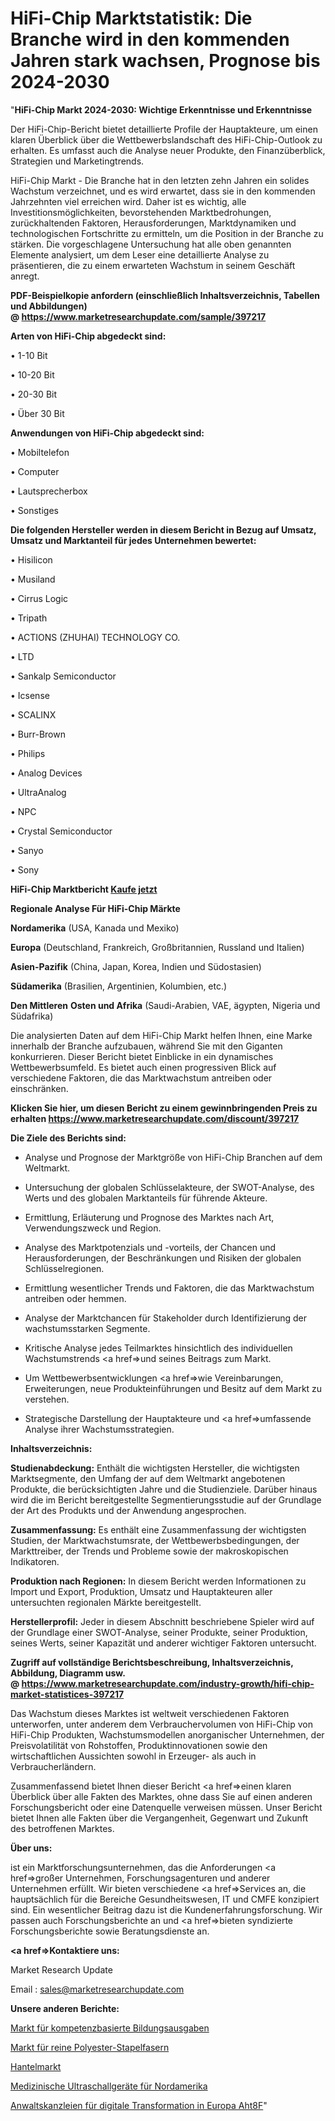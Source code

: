 # HiFi-Chip Marktstatistik: Die Branche wird in den kommenden Jahren stark wachsen, Prognose bis 2024-2030

"<strong>HiFi-Chip Markt 2024-2030: Wichtige Erkenntnisse und Erkenntnisse</strong>

Der HiFi-Chip-Bericht bietet detaillierte Profile der Hauptakteure, um einen klaren Überblick über die Wettbewerbslandschaft des HiFi-Chip-Outlook zu erhalten. Es umfasst auch die Analyse neuer Produkte, den Finanzüberblick, Strategien und Marketingtrends.

HiFi-Chip Markt - Die Branche hat in den letzten zehn Jahren ein solides Wachstum verzeichnet, und es wird erwartet, dass sie in den kommenden Jahrzehnten viel erreichen wird. Daher ist es wichtig, alle Investitionsmöglichkeiten, bevorstehenden Marktbedrohungen, zurückhaltenden Faktoren, Herausforderungen, Marktdynamiken und technologischen Fortschritte zu ermitteln, um die Position in der Branche zu stärken. Die vorgeschlagene Untersuchung hat alle oben genannten Elemente analysiert, um dem Leser eine detaillierte Analyse zu präsentieren, die zu einem erwarteten Wachstum in seinem Geschäft anregt.

<strong><b>PDF-Beispielkopie anfordern (einschließlich Inhaltsverzeichnis, Tabellen und Abbildungen) @ </b></strong><strong><a href=https://www.marketresearchupdate.com/sample/397217><strong>https://www.marketresearchupdate.com/sample/397217</u></a></strong></strong>

<strong>Arten von HiFi-Chip abgedeckt sind:</strong>

• 1-10 Bit

• 10-20 Bit

• 20-30 Bit

• Über 30 Bit

<strong>Anwendungen von HiFi-Chip abgedeckt sind:</strong>

• Mobiltelefon

• Computer

• Lautsprecherbox

• Sonstiges

<strong>Die folgenden Hersteller werden in diesem Bericht in Bezug auf Umsatz, Umsatz und Marktanteil für jedes Unternehmen bewertet:</strong>

• Hisilicon

• Musiland

• Cirrus Logic

• Tripath

• ACTIONS (ZHUHAI) TECHNOLOGY CO.

• LTD

• Sankalp Semiconductor

• Icsense

• SCALINX

• Burr-Brown

• Philips

• Analog Devices

• UltraAnalog

• NPC

• Crystal Semiconductor

• Sanyo

• Sony

<strong>HiFi-Chip Marktbericht <a href=https://www.marketresearchupdate.com/buynow/397217>Kaufe jetzt</a></strong>

<strong>Regionale Analyse Für HiFi-Chip Märkte</strong>

<strong>Nordamerika</strong> (USA, Kanada und Mexiko)

<strong>Europa</strong> (Deutschland, Frankreich, Großbritannien, Russland und Italien)

<strong>Asien-Pazifik</strong> (China, Japan, Korea, Indien und Südostasien)

<strong>Südamerika</strong> (Brasilien, Argentinien, Kolumbien, etc.)

<strong>Den Mittleren</strong> <strong>Osten und Afrika</strong> (Saudi-Arabien, VAE, ägypten, Nigeria und Südafrika)

Die analysierten Daten auf dem HiFi-Chip Markt helfen Ihnen, eine Marke innerhalb der Branche aufzubauen, während Sie mit den Giganten konkurrieren. Dieser Bericht bietet Einblicke in ein dynamisches Wettbewerbsumfeld. Es bietet auch einen progressiven Blick auf verschiedene Faktoren, die das Marktwachstum antreiben oder einschränken.

<strong>Klicken Sie hier, um diesen Bericht zu einem gewinnbringenden Preis zu erhalten
</strong><strong><a href=https://www.marketresearchupdate.com/discount/397217>https://www.marketresearchupdate.com/discount/397217</b></u></strong></a>

<strong>Die Ziele des Berichts sind:</strong>

- Analyse und Prognose der Marktgröße von HiFi-Chip Branchen auf dem Weltmarkt.

- Untersuchung der globalen Schlüsselakteure, der SWOT-Analyse, des Werts und des globalen Marktanteils für führende Akteure.

- Ermittlung, Erläuterung und Prognose des Marktes nach Art, Verwendungszweck und Region.

- Analyse des Marktpotenzials und -vorteils, der Chancen und Herausforderungen, der Beschränkungen und Risiken der globalen Schlüsselregionen.

- Ermittlung wesentlicher Trends und Faktoren, die das Marktwachstum antreiben oder hemmen.

- Analyse der Marktchancen für Stakeholder durch Identifizierung der wachstumsstarken Segmente.

- Kritische Analyse jedes Teilmarktes hinsichtlich des individuellen Wachstumstrends <a href=>und</a> seines Beitrags zum Markt.

- Um Wettbewerbsentwicklungen <a href=>wie</a> Vereinbarungen, Erweiterungen, neue Produkteinführungen und Besitz auf dem Markt zu verstehen.

- Strategische Darstellung der Hauptakteure und <a href=>umfas</a>sende Analyse ihrer Wachstumsstrategien.

<strong>Inhaltsverzeichnis:</strong>

<strong>Studienabdeckung:</strong> Enthält die wichtigsten Hersteller, die wichtigsten Marktsegmente, den Umfang der auf dem Weltmarkt angebotenen Produkte, die berücksichtigten Jahre und die Studienziele. Darüber hinaus wird die im Bericht bereitgestellte Segmentierungsstudie auf der Grundlage der Art des Produkts und der Anwendung angesprochen.

<strong>Zusammenfassung:</strong> Es enthält eine Zusammenfassung der wichtigsten Studien, der Marktwachstumsrate, der Wettbewerbsbedingungen, der Markttreiber, der Trends und Probleme sowie der makroskopischen Indikatoren.

<strong>Produktion nach Regionen:</strong> In diesem Bericht werden Informationen zu Import und Export, Produktion, Umsatz und Hauptakteuren aller untersuchten regionalen Märkte bereitgestellt.

<strong>Herstellerprofil:</strong> Jeder in diesem Abschnitt beschriebene Spieler wird auf der Grundlage einer SWOT-Analyse, seiner Produkte, seiner Produktion, seines Werts, seiner Kapazität und anderer wichtiger Faktoren untersucht.

<strong><b>Zugriff auf vollständige Berichtsbeschreibung, Inhaltsverzeichnis, Abbildung, Diagramm usw. @ </b></strong><strong><a href=https://www.marketresearchupdate.com/industry-growth/hifi-chip-market-statistices-397217>https://www.marketresearchupdate.com/industry-growth/hifi-chip-market-statistices-397217</a></strong>

Das Wachstum dieses Marktes ist weltweit verschiedenen Faktoren unterworfen, unter anderem dem Verbrauchervolumen von HiFi-Chip von HiFi-Chip Produkten, Wachstumsmodellen anorganischer Unternehmen, der Preisvolatilität von Rohstoffen, Produktinnovationen sowie den wirtschaftlichen Aussichten sowohl in Erzeuger- als auch in Verbraucherländern.

Zusammenfassend bietet Ihnen dieser Bericht <a href=>einen</a> klaren Überblick über alle Fakten des Marktes, ohne dass Sie auf einen anderen Forschungsbericht oder eine Datenquelle verweisen müssen. Unser Bericht bietet Ihnen alle Fakten über die Vergangenheit, Gegenwart und Zukunft des betroffenen Marktes.

<strong>Über uns:</strong>

 ist ein Marktforschungsunternehmen, das die Anforderungen <a href=>großer</a> Unternehmen, Forschungsagenturen und anderer Unternehmen erfüllt. Wir bieten verschiedene <a href=>Services</a> an, die hauptsächlich für die Bereiche Gesundheitswesen, IT und CMFE konzipiert sind. Ein wesentlicher Beitrag dazu ist die Kundenerfahrungsforschung. Wir passen auch Forschungsberichte an und <a href=>bieten</a> syndizierte Forschungsberichte sowie Beratungsdienste an.

<strong><a href=>Kontaktiere uns:</a></strong>

Market Research Update

Email : sales@marketresearchupdate.com

<strong>Unsere anderen Berichte:</strong>

<a href=https://www.linkedin.com/pulse/competency-based-education-spending-market-analysis-understanding>Markt für kompetenzbasierte Bildungsausgaben</a>

<a href=https://www.linkedin.com/pulse/virgin-polyester-staple-fiber-market-2023-analysis-growth>Markt für reine Polyester-Stapelfasern</a>

<a href=https://www.linkedin.com/pulse/dumbbell-market-outlooks-2023-size-shares-growth>Hantelmarkt</a>

<a href=https://www.linkedin.com/pulse/north-america-medical-ultrasonography-equipment>Medizinische Ultraschallgeräte für Nordamerika</a>

<a href=https://www.linkedin.com/pulse/europe-digital-transformation-law-firms-aht8f/>Anwaltskanzleien für digitale Transformation in Europa Aht8F</a>"
